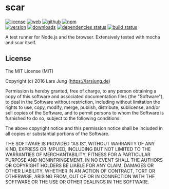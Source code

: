 # scar

[![license][license-img]][github] [![web][web-img]][web] [![github][github-img]][github] [![npm][npm-img]][npm]  
[![version][npm-v-img]][npm] [![downloads][npm-dm-img]][npm] [![dependencies status][gemnasium-img]][gemnasium] [![build status][travis-img]][travis]

A test runner for Node.js and the browser. Extensively tested with mocha and
scar itself.


## License
The MIT License (MIT)

Copyright (c) 2016 Lars Jung (https://larsjung.de)

Permission is hereby granted, free of charge, to any person obtaining a copy
of this software and associated documentation files (the "Software"), to deal
in the Software without restriction, including without limitation the rights
to use, copy, modify, merge, publish, distribute, sublicense, and/or sell
copies of the Software, and to permit persons to whom the Software is
furnished to do so, subject to the following conditions:

The above copyright notice and this permission notice shall be included in
all copies or substantial portions of the Software.

THE SOFTWARE IS PROVIDED "AS IS", WITHOUT WARRANTY OF ANY KIND, EXPRESS OR
IMPLIED, INCLUDING BUT NOT LIMITED TO THE WARRANTIES OF MERCHANTABILITY,
FITNESS FOR A PARTICULAR PURPOSE AND NONINFRINGEMENT. IN NO EVENT SHALL THE
AUTHORS OR COPYRIGHT HOLDERS BE LIABLE FOR ANY CLAIM, DAMAGES OR OTHER
LIABILITY, WHETHER IN AN ACTION OF CONTRACT, TORT OR OTHERWISE, ARISING FROM,
OUT OF OR IN CONNECTION WITH THE SOFTWARE OR THE USE OR OTHER DEALINGS IN
THE SOFTWARE.


[web]: https://larsjung.de/scar/
[github]: https://github.com/lrsjng/scar
[npm]: https://www.npmjs.org/package/scar
[gemnasium]: https://gemnasium.com/lrsjng/scar
[travis]: https://travis-ci.org/lrsjng/scar

[license-img]: https://img.shields.io/badge/license-MIT-a0a060.svg?style=flat-square
[web-img]: https://img.shields.io/badge/web-larsjung.de/scar-a0a060.svg?style=flat-square
[github-img]: https://img.shields.io/badge/github-lrsjng/scar-a0a060.svg?style=flat-square
[npm-img]: https://img.shields.io/badge/npm-scar-a0a060.svg?style=flat-square

[npm-v-img]: https://img.shields.io/npm/v/scar.svg?style=flat-square
[npm-dm-img]: https://img.shields.io/npm/dm/scar.svg?style=flat-square
[gemnasium-img]: https://img.shields.io/gemnasium/lrsjng/scar.svg?style=flat-square
[travis-img]: https://img.shields.io/travis/lrsjng/scar.svg?style=flat-square
